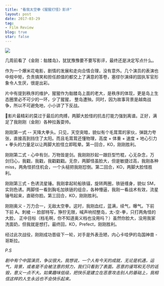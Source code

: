 ```yaml
---
title: "看我太空拳《猩猩打怪》影评"
layout: post
date: 2017-03-29
tag:
- Film Review
blog: true
star: false
---
```


<img src="{{ site.url }}/assets/images/kong.jpg" style="display:block; margin: 0 auto;" />

几周前看了《金刚：骷髅岛》，犹犹豫豫要不要写影评，最终还是决定写点什么。

作为一个爆米花电影，剧情的发展和走向合情合理，没有意外。几个演员的表演也中规中矩，负责搞笑和担任颜值的都交上了满意的答卷，塞缪尔演绎的固执军官形象令人生厌，很是出彩。

片中有提到秩序的维护，猩猩作为骷髅岛上面的老大，是秩序的体现，更是岛上生态圈里必不可少的一环，少了猩猩， 整岛遭殃。同时，因为故事背景是越南战争，所以不可避免地，小小讲了下反战。

影片最精彩的莫过于最后的肉搏，两脚大脸怪的抗击打能力强到离谱。正好，满足了我刚刚（金刚）各种拉轰耍帅。

刚刚第一式 -- 天降大拳头。只见，天空突暗，貌似有个毛茸茸的家伙，弹跳力夸张，直接高到挡住了太阳。而且毛茸茸还懂物理，高度 + 体重 + 速度 + 地心引力 + 拳头的力量足以让两脚大脸怪立即眩晕。第一回合，KO，刚刚胜利。

刚刚第二式 - 心中有剑，万物皆是剑。我刚刚抄起一跟巨型竹棍，心无杂念，万剑归心，我戳，我戳，我戳戳戳。无奈，两脚怪虽脸大，但是敏捷过高，我刚各种 miss，两角怪抓住机会，一个头槌把我刚怼倒。第二回合，KO，两脚大脸怪胜利。

刚刚第三式 - 色诱流星锤。我刚拿起轮船铁锚，旋转两圈，铁链缠身，貌似 SM，实则色诱。两脚怪一看到胸毛加铁链的组合，各种懵逼，我刚一看战术有效，流星锤甩起来，直砸你脸。第三回合，KO，刚刚胜利。

刚刚奥义 - 万力合一，无敌太空拳。这时，我刚血红，蓝满，续气，曝气。下前下前 A。刺棱 -- 脸部特写，狰狞无限，喊声响彻整岛，太-空-拳，只打两角怪的大脸， 正中目标（档毛啊，你不知道奥义档也没用吗？）虽然你脸大，没用我家洗面奶，但我就是想打。最终回，KO，Prefect，刚刚胜利。

经过此次战役，刚刚成功晋级下一轮，对手是外表丑陋，内心卡哇伊的岛国神兽 - 哥斯拉。

*P.S*

*剧中有个中国演员，争议很大。我想说，一个人有今天的成就，无论是机遇，运气，背景，或者是不会被注意的努力，我们只看到了表面。恶意的谩骂和无尽的诋毁，意义一点不大。如果趣味低级，把快乐是建立在恶意攻击别人的基础上，我相信这样的人生永远也不会快乐起来。*
